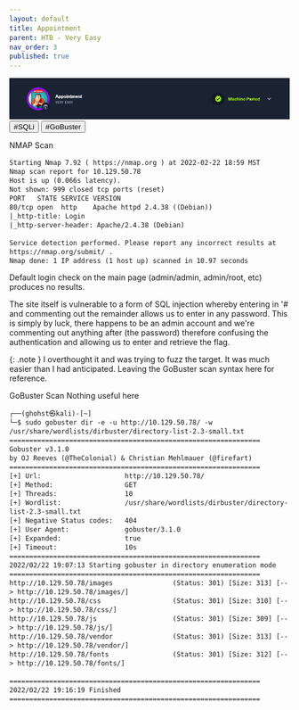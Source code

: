 ```yaml
---
layout: default
title: Appointment
parent: HTB - Very Easy
nav_order: 3
published: true
---
```

![Appointment](images/Appointment.png)
<button type="button" name="button" class="btn">#SQLi</button>
<button type="button" name="button" class="btn">#GoBuster</button>

NMAP Scan
```
Starting Nmap 7.92 ( https://nmap.org ) at 2022-02-22 18:59 MST
Nmap scan report for 10.129.50.78
Host is up (0.066s latency).
Not shown: 999 closed tcp ports (reset)
PORT   STATE SERVICE VERSION
80/tcp open  http    Apache httpd 2.4.38 ((Debian))
|_http-title: Login
|_http-server-header: Apache/2.4.38 (Debian)

Service detection performed. Please report any incorrect results at https://nmap.org/submit/ .
Nmap done: 1 IP address (1 host up) scanned in 10.97 seconds
```

Default login check on the main page (admin/admin, admin/root, etc) produces no results.

The site itself is vulnerable to a form of SQL injection whereby entering in '# and commenting out the remainder allows us to enter in any password. This is simply by luck, there happens to be an admin account and we're commenting out anything after (the password) therefore confusing the authentication and allowing us to enter and retrieve the flag.

{: .note }
I overthought it and was trying to fuzz the target. It was much easier than I had anticipated. Leaving the GoBuster scan syntax here for reference.

GoBuster Scan
Nothing useful here
```
┌──(ghohst㉿kali)-[~]
└─$ sudo gobuster dir -e -u http://10.129.50.78/ -w /usr/share/wordlists/dirbuster/directory-list-2.3-small.txt                
===============================================================
Gobuster v3.1.0
by OJ Reeves (@TheColonial) & Christian Mehlmauer (@firefart)
===============================================================
[+] Url:                     http://10.129.50.78/
[+] Method:                  GET
[+] Threads:                 10
[+] Wordlist:                /usr/share/wordlists/dirbuster/directory-list-2.3-small.txt
[+] Negative Status codes:   404
[+] User Agent:              gobuster/3.1.0
[+] Expanded:                true
[+] Timeout:                 10s
===============================================================
2022/02/22 19:07:13 Starting gobuster in directory enumeration mode
===============================================================
http://10.129.50.78/images               (Status: 301) [Size: 313] [--> http://10.129.50.78/images/]
http://10.129.50.78/css                  (Status: 301) [Size: 310] [--> http://10.129.50.78/css/]   
http://10.129.50.78/js                   (Status: 301) [Size: 309] [--> http://10.129.50.78/js/]    
http://10.129.50.78/vendor               (Status: 301) [Size: 313] [--> http://10.129.50.78/vendor/]
http://10.129.50.78/fonts                (Status: 301) [Size: 312] [--> http://10.129.50.78/fonts/] 
                                                                                                    
===============================================================
2022/02/22 19:16:19 Finished
===============================================================
```